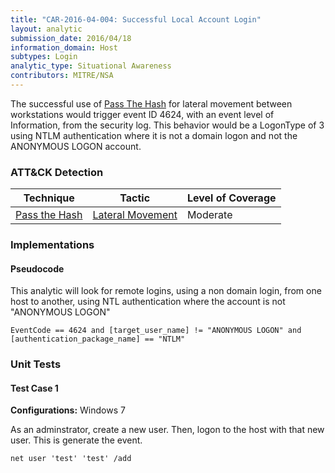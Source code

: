 ```yaml
---
title: "CAR-2016-04-004: Successful Local Account Login"
layout: analytic
submission_date: 2016/04/18
information_domain: Host
subtypes: Login
analytic_type: Situational Awareness
contributors: MITRE/NSA
---
```


The successful use of [Pass The Hash](https://attack.mitre.org/techniques/T1075/) for lateral movement between workstations would trigger event ID 4624, with an event level of Information, from the security log. This behavior would be a LogonType of 3 using NTLM authentication where it is not a domain logon and not the ANONYMOUS LOGON account.


### ATT&CK Detection

|Technique|Tactic|Level of Coverage|
|---|---|---|
|[Pass the Hash](https://attack.mitre.org/techniques/T1075/)|[Lateral Movement](https://attack.mitre.org/tactics/TA0008/)|Moderate|


### Implementations

#### Pseudocode

This analytic will look for remote logins, using a non domain login, from one host to another, using NTL authentication where the account is not "ANONYMOUS LOGON" 


```
EventCode == 4624 and [target_user_name] != "ANONYMOUS LOGON" and
[authentication_package_name] == "NTLM"
```



### Unit Tests

#### Test Case 1

**Configurations:** Windows 7

As an adminstrator, create a new user. Then, logon to the host with that new user. This is generate the event.

```
net user 'test' 'test' /add
```


